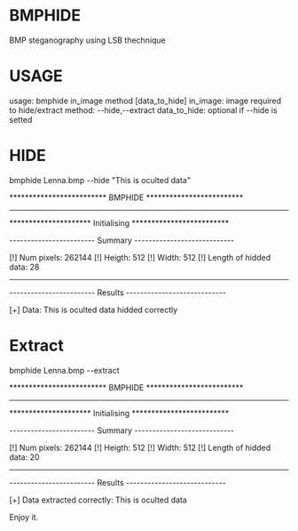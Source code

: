 BMPHIDE
=======

BMP steganography using LSB thechnique


USAGE
=======
usage: bmphide in_image method [data_to_hide]
         in_image: image required to hide/extract
         method: --hide,--extract
         data_to_hide: optional if --hide is setted

HIDE
=======
bmphide Lenna.bmp --hide "This is oculted data"
  
*************************  BMPHIDE  *************************
*************************************************************

********************* Initialising  *************************

------------------------ Summary ----------------------------

[!] Num pixels: 262144
[!] Heigth: 512
[!] Width: 512
[!] Length of hidded data: 28

-------------------------------------------------------------

------------------------ Results ----------------------------

[+] Data: This is oculted data hidded correctly



Extract
=======

bmphide Lenna.bmp --extract

*************************  BMPHIDE  *************************
*************************************************************

********************* Initialising  *************************

------------------------ Summary ----------------------------

[!] Num pixels: 262144
[!] Heigth: 512
[!] Width: 512
[!] Length of hidded data: 20

-------------------------------------------------------------

------------------------ Results ----------------------------

[+] Data extracted correctly: This is oculted data



Enjoy it.
